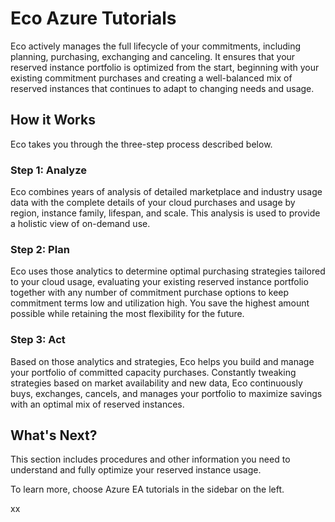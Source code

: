 # Eco Azure Tutorials

Eco actively manages the full lifecycle of your commitments, including planning, purchasing, exchanging and canceling. It ensures that your reserved instance portfolio is optimized from the start, beginning with your existing commitment purchases and creating a well-balanced mix of reserved instances that continues to adapt to changing needs and usage.

## How it Works

Eco takes you through the three-step process described below.

### Step 1: Analyze

Eco combines years of analysis of detailed marketplace and industry usage data with the complete details of your cloud purchases and usage by region, instance family, lifespan, and scale. This analysis is used to provide a holistic view of on-demand use.

### Step 2: Plan

Eco uses those analytics to determine optimal purchasing strategies tailored to your cloud usage, evaluating your existing reserved instance portfolio together with any number of commitment purchase options to keep commitment terms low and utilization high. You save the highest amount possible while retaining the most flexibility for the future.

### Step 3: Act

Based on those analytics and strategies, Eco helps you build and manage your portfolio of committed capacity purchases. Constantly tweaking strategies based on market availability and new data, Eco continuously buys, exchanges, cancels, and manages your portfolio to maximize savings with an optimal mix of reserved instances.

## What's Next?

This section includes procedures and other information you need to understand and fully optimize your reserved instance usage.

To learn more, choose Azure EA tutorials in the sidebar on the left.

xx
